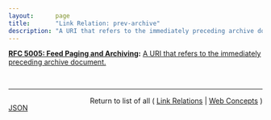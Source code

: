 ```yaml
---
layout:      page
title:       "Link Relation: prev-archive"
description: "A URI that refers to the immediately preceding archive document."
---
```


**[RFC 5005: Feed Paging and Archiving](/specs/IETF/RFC/5005 "Syndicated Web feeds (using formats such as Atom) are often split into multiple documents to save bandwidth, allow &#34;sliding window&#34; access, or for other purposes. This specification formalizes two types of feeds that can span one or more feed documents; &#34;paged&#34; feeds and &#34;archived&#34; feeds. Additionally, it defines &#34;complete&#34; feeds to cover the case when a single feed document explicitly represents all of the feed's entries."):** [A URI that refers to the immediately preceding archive document.](http://tools.ietf.org/html/rfc5005#section-4 "Read documentation for Link Relation &#34;prev-archive&#34;")

<br/>
<hr/>

<p style="float : left"><a href="prev-archive.json" title="JSON representing this particular Web Concept">JSON</a></p>
<p style="text-align: right">Return to list of all ( <a href="../link-relations">Link Relations</a> | <a href="../">Web Concepts</a> )</p>

